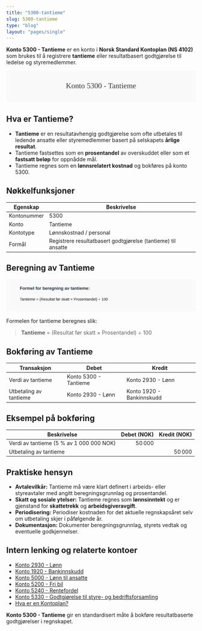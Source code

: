 ```yaml
---
title: "5300-tantieme"
slug: 5300-tantieme
type: "blog"
layout: "pages/single"
---
```


**Konto 5300 - Tantieme** er en konto i **Norsk Standard Kontoplan (NS 4102)** som brukes til å registrere **tantieme** eller resultatbasert godtgjørelse til ledelse og styremedlemmer.

![Illustrasjon av konto 5300 Tantieme](5300-tantieme-image.svg)

## Hva er Tantieme?

* **Tantieme** er en resultatavhengig godtgjørelse som ofte utbetales til ledende ansatte eller styremedlemmer basert på selskapets **årlige resultat**.
* Tantieme fastsettes som en **prosentandel** av overskuddet eller som et **fastsatt beløp** for oppnådde mål.
* Tantieme regnes som en **lønnsrelatert kostnad** og bokføres på konto 5300.

## Nøkkelfunksjoner

| Egenskap      | Beskrivelse                                                        |
|---------------|--------------------------------------------------------------------|
| Kontonummer   | 5300                                                               |
| Konto         | Tantieme                                                           |
| Kontotype     | Lønnskostnad / personal                                            |
| Formål        | Registrere resultatbasert godtgjørelse (tantieme) til ansatte      |

## Beregning av Tantieme

![Formel for beregning av tantieme](5300-tantieme-calculation.svg)

Formelen for tantieme beregnes slik:

> **Tantieme** = (Resultat før skatt × Prosentandel) ÷ 100

## Bokføring av Tantieme

| Transaksjon               | Debet                    | Kredit                      |
|---------------------------|--------------------------|-----------------------------|
| Verdi av tantieme         | Konto 5300 - Tantieme    | Konto 2930 - Lønn           |
| Utbetaling av tantieme    | Konto 2930 - Lønn        | Konto 1920 - Bankinnskudd   |

## Eksempel på bokføring

| Beskrivelse                              | Debet (NOK) | Kredit (NOK) |
|------------------------------------------|-----------:|-------------:|
| Verdi av tantieme (5 % av 1 000 000 NOK) |      50 000 |              |
| Utbetaling av tantieme                  |            |       50 000 |

## Praktiske hensyn

* **Avtalevilkår:** Tantieme må være klart definert i arbeids- eller styreavtaler med angitt beregningsgrunnlag og prosentandel.
* **Skatt og sosiale ytelser:** Tantieme regnes som **lønnsinntekt** og er gjenstand for **skattetrekk** og **arbeidsgiveravgift**.
* **Periodisering:** Periodiser kostnaden for det aktuelle regnskapsåret selv om utbetaling skjer i påfølgende år.
* **Dokumentasjon:** Dokumenter beregningsgrunnlag, styrets vedtak og eventuelle godkjennelser.

## Intern lenking og relaterte kontoer

* [Konto 2930 - Lønn](/blogs/kontoplan/2930-lonn "Konto 2930 - Lønn")
* [Konto 1920 - Bankinnskudd](/blogs/kontoplan/1920-bankinnskudd "Konto 1920 - Bankinnskudd")
* [Konto 5000 - Lønn til ansatte](/blogs/kontoplan/5000-lonn-til-ansatte "Konto 5000 - Lønn til ansatte: Bokføring og håndtering av lønnskostnader i Norsk kontoplan")
* [Konto 5200 - Fri bil](/blogs/kontoplan/5200-fri-bil "Konto 5200 - Fri bil: Regnskapsføring av firmabil som ansattgode i Norsk kontoplan")
* [Konto 5240 - Rentefordel](/blogs/kontoplan/5240-rentefordel "Konto 5240 - Rentefordel: Regnskapsføring av rentefordel som ansattgode i Norsk kontoplan")
* [Konto 5330 - Godtgjørelse til styre- og bedriftsforsamling](/blogs/kontoplan/5330-godtgjorelse-til-styre-og-bedriftsforsamling "Konto 5330 - Godtgjørelse til styre- og bedriftsforsamling: Bokføring av styrehonorar i Norsk kontoplan")
* [Hva er en Kontoplan?](/blogs/regnskap/hva-er-kontoplan "Hva er en Kontoplan? Komplett Guide til Kontoplaner i Norsk Regnskap")

**Konto 5300 - Tantieme** gir en standardisert måte å bokføre resultatbaserte godtgjørelser i regnskapet.

